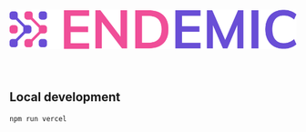 <h1 align="center">
  <a href="https://devpost.com/software/endemic-yqics1" target="blank"><img src="./src/assets/endemic-logo.png"  alt="Endemic Logo" /></a>
</h1>

<br>

## Local development

```
npm run vercel
```
